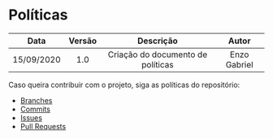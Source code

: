 # Políticas

| Data       | Versão | Descrição            | Autor             |
|:----------:|:------:|:--------------------:|:-----------------:|
| 15/09/2020 | 1.0 | Criação do documento de políticas  | Enzo Gabriel|

Caso queira contribuir com o projeto, siga as políticas do repositório:
  - [Branches]()
  - [Commits]()
  - [Issues]()
  - [Pull Requests]()